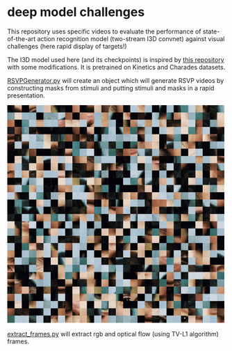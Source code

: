 # deep model challenges

This repository uses specific videos to evaluate the performance of state-of-the-art action recognition model (two-stream I3D convnet) against visual challenges (here rapid display of targets!)

The I3D model used here (and its checkpoints) is inspired by [this repository](https://github.com/piergiaj/pytorch-i3d) with some modifications. It is pretrained on Kinetics and Charades datasets. 

[RSVPGenerator.py](RSVPGenerator.py) will create an object which will generate RSVP videos by constructing masks from stimuli and putting stimuli and masks in a rapid presentation.


<img src="1.gif" width="500" height="500">

[extract_frames.py](extract_frames.py) will extract rgb and optical flow (using TV-L1 algorithm) frames.
